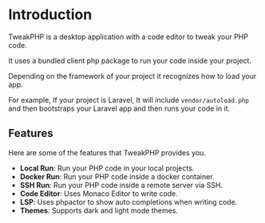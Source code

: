 # Introduction

TweakPHP is a desktop application with a code editor to tweak your PHP code.

It uses a bundled client php package to run your code inside your project.

Depending on the framework of your project it recognizes how to load your app.

For example, If your project is Laravel, It will include `vendor/autoload.php` and then bootstraps your Laravel app and then runs your code in it.

## Features

Here are some of the features that TweakPHP provides you.

- **Local Run**: Run your PHP code in your local projects.
- **Docker Run**: Run your PHP code inside a docker container.
- **SSH Run**: Run your PHP code inside a remote server via SSH.
- **Code Editor**: Uses Monaco Editor to write code.
- **LSP**: Uses phpactor to show auto completions when writing code.
- **Themes**: Supports dark and light mode themes.
